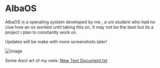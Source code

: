 # AlbaOS #
AlbaOS is a operating system developed by me , a uni student who had no clue how an os worked until taking this on,
It may not be the best but its a project i plan to constantly work on 

Updates will be make with more screenshots later!

![image](https://github.com/CamH04/AlbaOS/assets/104907445/0342bfcb-fbdf-4e46-b6c0-f127e1655e38)



Some Ascii art of my owls: 
[New Text Document.txt](https://github.com/CamH04/AlbaOS/files/13266996/New.Text.Document.txt)

